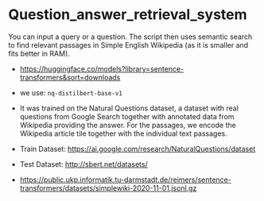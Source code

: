 # Question_answer_retrieval_system

You can input a query or a question. The script then uses semantic search to find relevant passages in Simple English Wikipedia (as it is smaller and fits better in RAM).
- https://huggingface.co/models?library=sentence-transformers&sort=downloads
- we use: `nq-distilbert-base-v1`

- It was trained on the Natural Questions dataset, a dataset with real questions from Google Search together with annotated data from Wikipedia providing the answer. For the passages, we encode the Wikipedia article tile together with the individual text passages.

- Train Dataset: https://ai.google.com/research/NaturalQuestions/dataset
- Test Dataset: http://sbert.net/datasets/

- https://public.ukp.informatik.tu-darmstadt.de/reimers/sentence-transformers/datasets/simplewiki-2020-11-01.jsonl.gz

